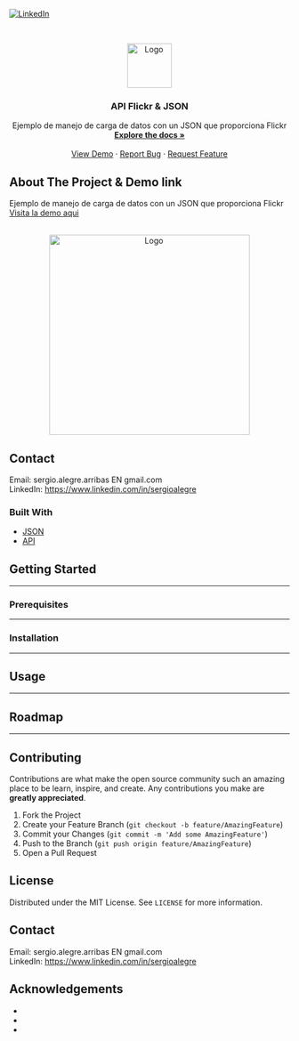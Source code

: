 <!--
REEMPLAZAR: JSON-del-API-de-Flickr, TITULO, DESCRIPCION, DESCRIPCION2, DEMO, TECNOLOGIAS
-->
[![LinkedIn][linkedin-shield]][linkedin-url]

<!-- PROJECT LOGO -->
<br />
<p align="center">
  <a href="https://github.com/sergioalegre/JSON-del-API-de-Flickr">
    <img src="http://naarean.es/logo.JPG" alt="Logo" width="80" height="80">
  </a>

  <h3 align="center"><!-- TITULO -->API Flickr & JSON</h3>

  <p align="center">
    <!-- DESCRIPCION -->Ejemplo de manejo de carga de datos con un JSON que proporciona Flickr
    <br />
    <a href="https://github.com/sergioalegre/JSON-del-API-de-Flickr"><strong>Explore the docs »</strong></a>
    <br />
    <br />
    <!-- DEMO --><a href="http://naarean.es/Programacion/_JSON_Flickr/JSON_API_Flicrk.html">View Demo</a>
    ·
    <a href="https://github.com/sergioalegre/JSON-del-API-de-Flickr/issues">Report Bug</a>
    ·
    <a href="https://github.com/sergioalegre/JSON-del-API-de-Flickr/issues">Request Feature</a>
  </p>
</p>


## About The Project & Demo link
<!-- DESCRIPCION2 --> <!-- DEMO -->
Ejemplo de manejo de carga de datos con un JSON que proporciona Flickr  <a href="http://naarean.es/Programacion/_JSON_Flickr/JSON_API_Flicrk.html">Visita la demo aqui</a>
<br><br>
<p align="center">
  <a href="http://naarean.es/Programacion/_JSON_Flickr/JSON_API_Flicrk.html">
    <img src="http://naarean.es/Programacion/_JSON_Flickr/captura.PNG" alt="Logo" width="360" height="">
  </a>
</p>

## Contact
Email: sergio.alegre.arribas EN gmail.com
<br>
LinkedIn: https://www.linkedin.com/in/sergioalegre


### Built With
* [JSON](JSON)
* [API](API)


## Getting Started
---

### Prerequisites
---

### Installation
---

## Usage
---

## Roadmap
---

## Contributing
Contributions are what make the open source community such an amazing place to be learn, inspire, and create. Any contributions you make are **greatly appreciated**.

1. Fork the Project
2. Create your Feature Branch (`git checkout -b feature/AmazingFeature`)
3. Commit your Changes (`git commit -m 'Add some AmazingFeature'`)
4. Push to the Branch (`git push origin feature/AmazingFeature`)
5. Open a Pull Request

## License
Distributed under the MIT License. See `LICENSE` for more information.

## Contact
Email: sergio.alegre.arribas EN gmail.com
<br>
LinkedIn: https://www.linkedin.com/in/sergioalegre

## Acknowledgements
* []()
* []()
* []()


[linkedin-shield]: https://img.shields.io/badge/-LinkedIn-black.svg?style=flat-square&logo=linkedin&colorB=555
[linkedin-url]: https://linkedin.com/in/sergioalegre
